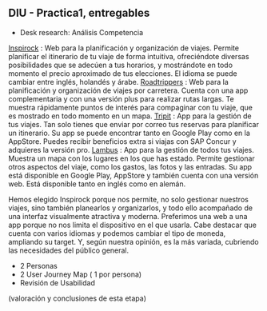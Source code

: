 ## DIU - Practica1, entregables




- Desk research: Análisis Competencia 

[Inspirock](https://www.inspirock.com/) : Web para la planificación y organización de viajes. Permite planificar el itinerario de tu viaje de forma intuitiva, ofreciéndote diversas posibilidades que se  adecúen a tus horarios, y mostrándote en todo momento el precio aproximado de tus elecciones. El idioma se puede cambiar entre inglés, holandés y árabe.
[Roadtrippers](https://roadtrippers.com/) : Web para la planificación y organización de viajes por carretera. Cuenta con una app complementaria y con una versión plus para realizar rutas largas. Te muestra rápidamente puntos de interés para compaginar con tu viaje, que es mostrado en todo momento en un mapa.
[Tripit](https://www.tripit.com/) : App para la gestión de tus viajes. Tan solo tienes que enviar por correo tus reservas para planificar un itinerario. Su app se puede encontrar tanto en Google Play como en la AppStore. Puedes recibir beneficios extra si viajas con SAP Concur y adquieres la versión pro. 
[Lambus](https://www.lambus.com/) : App para la gestión de todos tus viajes. Muestra un mapa con los lugares en los que has estado. Permite gestionar otros aspectos del viaje, como los gastos, las fotos y las entradas. Su app está disponible en Google Play, AppStore y también cuenta con una versión web. Está disponible tanto en inglés como en alemán.

Hemos elegido Inspirock porque nos permite, no solo gestionar nuestros viajes, sino también planearlos y organizarlos, y todo ello acompañado de una interfaz visualmente atractiva y moderna. Preferimos una web a una app porque no nos limita el dispositivo en el que usarla. Cabe destacar que cuenta con varios idiomas y podemos cambiar el tipo de moneda, ampliando su target. Y, según nuestra opinión, es la más variada, cubriendo las necesidades del público general.


- 2 Personas 
- 2 User Journey Map  ( 1 por persona)
- Revisión de Usabilidad 


(valoración y conclusiones de esta etapa)
